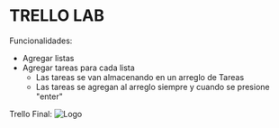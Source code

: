 # TRELLO LAB

Funcionalidades:
* Agregar listas
* Agregar tareas para cada lista
    * Las tareas se van almacenando en un arreglo de Tareas
    * Las tareas se agregan al arreglo siempre y cuando se presione "enter"

Trello Final:
![Logo](https://github.com/MariaP92/TrelloOKver4.0/blob/master/assets/img/trelloimg.JPG)
